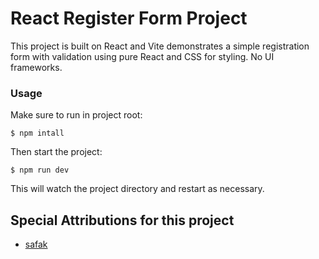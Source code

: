 # React Register Form Project

This project is built on React and Vite demonstrates a simple registration form with validation using pure React and CSS for styling. No UI frameworks.

### Usage

Make sure to run in project root:

```
$ npm intall
```

Then start the project:

```
$ npm run dev
```

This will watch the project directory and restart as necessary.

## Special Attributions for this project

- [safak](https://github.com/safak)
